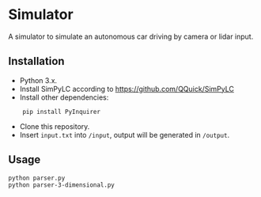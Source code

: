 # Simulator
A simulator to simulate an autonomous car driving by camera or lidar input.

## Installation
- Python 3.x. 
- Install SimPyLC according to https://github.com/QQuick/SimPyLC
- Install other dependencies: 
```
    pip install PyInquirer
```
- Clone this repository.
- Insert `input.txt` into `/input`, output will be generated in `/output`.

## Usage
```Shell
python parser.py 
python parser-3-dimensional.py
```
